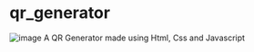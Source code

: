 # qr_generator
![image](https://github.com/user-attachments/assets/238f73b0-f0e7-41eb-be71-c45b7c82b60e)
A QR Generator made using Html, Css and Javascript
